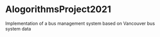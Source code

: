# AlogorithmsProject2021
Implementation of a bus management system based on Vancouver bus system data
